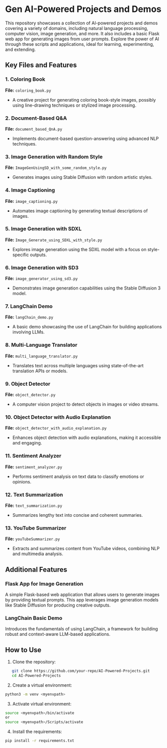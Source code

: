 # Gen AI-Powered Projects and Demos  

This repository showcases a collection of AI-powered projects and demos covering a variety of domains, including natural language processing, computer vision, image generation, and more. It also includes a basic Flask web app for generating images from user prompts. Explore the power of AI through these scripts and applications, ideal for learning, experimenting, and extending.  

## Key Files and Features  

### 1. Coloring Book  
**File:** `coloring_book.py`  
- A creative project for generating coloring book-style images, possibly using line-drawing techniques or stylized image processing.  

### 2. Document-Based Q&A  
**File:** `document_based_QnA.py`  
- Implements document-based question-answering using advanced NLP techniques.  

### 3. Image Generation with Random Style  
**File:** `ImageGenUsingSD_with_some_random_style.py`  
- Generates images using Stable Diffusion with random artistic styles.  

### 4. Image Captioning  
**File:** `image_captioning.py`  
- Automates image captioning by generating textual descriptions of images.  

### 5. Image Generation with SDXL  
**File:** `Image_Generate_using_SDXL_with_style.py`  
- Explores image generation using the SDXL model with a focus on style-specific outputs.  

### 6. Image Generation with SD3  
**File:** `image_generator_using_sd3.py`  
- Demonstrates image generation capabilities using the Stable Diffusion 3 model.  

### 7. LangChain Demo  
**File:** `langChain_demo.py`  
- A basic demo showcasing the use of LangChain for building applications involving LLMs.  

### 8. Multi-Language Translator  
**File:** `multi_language_translator.py`  
- Translates text across multiple languages using state-of-the-art translation APIs or models.  

### 9. Object Detector  
**File:** `object_detector.py`  
- A computer vision project to detect objects in images or video streams.  

### 10. Object Detector with Audio Explanation  
**File:** `object_detector_with_audio_explanation.py`  
- Enhances object detection with audio explanations, making it accessible and engaging.  

### 11. Sentiment Analyzer  
**File:** `sentiment_analyzer.py`  
- Performs sentiment analysis on text data to classify emotions or opinions.  

### 12. Text Summarization  
**File:** `text_summarization.py`  
- Summarizes lengthy text into concise and coherent summaries.  

### 13. YouTube Summarizer  
**File:** `youTubeSummarizer.py`  
- Extracts and summarizes content from YouTube videos, combining NLP and multimedia analysis.  

## Additional Features  

### Flask App for Image Generation  
A simple Flask-based web application that allows users to generate images by providing textual prompts. This app leverages image generation models like Stable Diffusion for producing creative outputs.  

### LangChain Basic Demo  
Introduces the fundamentals of using LangChain, a framework for building robust and context-aware LLM-based applications.  

## How to Use  

1. Clone the repository:  
```bash  
   git clone https://github.com/your-repo/AI-Powered-Projects.git  
   cd AI-Powered-Projects
```  

2. Create a virtual environment:
```bash
python3 -m venv <myenvpath>
```

3. Activate virtual environment:
```bash
source <myenvpath>/bin/activate
or 
source <myenvpath>/Scripts/activate

```

4. Install the requirements:
```bash
pip install -r requirements.txt
```